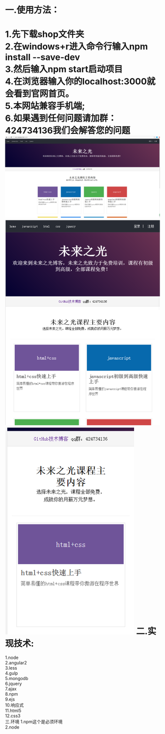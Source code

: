 一.使用方法：
===================
  1.先下载shop文件夹<br>
  2.在windows+r进入命令行输入npm install --save-dev<br>
  3.然后输入npm start启动项目<br>
  4.在浏览器输入你的localhost:3000就会看到官网首页。<br>
  5.本网站兼容手机端;<br>
  6.如果遇到任何问题请加群：424734136我们会解答您的问题<br>
 ![未来之光首页展示](ltsindex.png)
 ![未来之光pad首页展示](padindex.png)
 ![未来之光手机首页展示](phoneinde.png)
二.实现技术:
====================
  1.node<br>
  2.angular2<br>
  3.less<br>
  4.gulp<br>
  5.mongodb<br>
  6.jquery<br>
  7.ajax<br>
  8.npm<br>
  9.ejs<br>
  10.响应式<br>
  11.html5<br>
  12.css3<br>
三.环境
  1.npm这个是必须环境<br>
  2.node<br>
